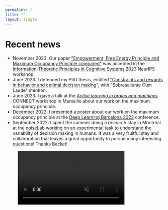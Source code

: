 ```yaml
---
permalink: /
title: ""
layout: single
---
```


# Recent news
- November 2023: Our paper ["Empowerment, Free Energy Principle and Maximum Occupancy Principle compared"](https://openreview.net/forum?id=OcHrsQox0Z) was accepted in the [Information-Theoretic Principles in Cognitive Systems](https://sites.google.com/view/infocog-neurips-2023) 2023 NeurIPS workshop.
- June 2023: I defended my PhD thesis, entitled ["Constraints and rewards in behavior and optimal decision making"](https://www.tdx.cat/handle/10803/688642#page=1), with "Sobresaliente Cum Laude" mention.
- June 2023: I gave a talk at the [*Active learning in brains and machines*](https://conect-int.github.io/talk/2023-06-12-conect-workshop-on-learning/) CONNECT workshop in Marseille about our work on the maximum occupancy principle. 
- December 2022: I presented a poster about our work on the maximum occupancy principle at the [Deep Learning Barcelona 2022](https://sites.google.com/view/dlbcn2022/home?authuser=0) conference.
- September 2022: I spent the summer doing a research stay in Montréal at the [noiseLab](https://ebitzlab.com) working on an experimental task to understand the variability of decision making in humans. It was a very fruitful stay and collaboration that leaves a great opportunity to pursue many interesting questions! Thanks Becket!
<!-- - May 2022: I will give a talk about our entropy seeking principle in the [2022 Barcelona Computational, Cognitive and Systems Neuroscience conference](https://www.crm.cat/barccsyn-2022/), to be held on May 26-27, 2022. -->

<figure class="video_container">
<video width="80%" preload autoplay loop muted>
  <source src="/assets/animations/cartpole_h_agent.mp4" type="video/mp4" />
  <img src="cartpole_h_agent.gif">
</video>
</figure>